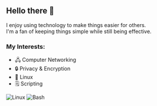 ## Hello there 👋

<!--
**cozy533/cozy533** is a ✨ _special_ ✨ repository because its `README.md` (this file) appears on your GitHub profile.

Here are some ideas to get you started:

- 🔭 I’m currently working on ...
- 🌱 I’m currently learning ...
- 👯 I’m looking to collaborate on ...
- 🤔 I’m looking for help with ...
- 💬 Ask me about ...
- 📫 How to reach me: ...
- 😄 Pronouns: ...
- ⚡ Fun fact: ...
-->

I enjoy using technology to make things easier for others. <br>
I'm a fan of keeping things simple while still being effective.

### My Interests:
- 🖧 Computer Networking
- 🔒 Privacy & Encryption
- 🐧 Linux
- 🗒️ Scripting

![Linux](https://img.shields.io/badge/Linux-%23323330.svg?style=for-the-badge&logo=linux&logoColor=white)
![Bash](https://img.shields.io/badge/Bash-%23121011.svg?style=for-the-badge&logo=gnu-bash&logoColor=white)
